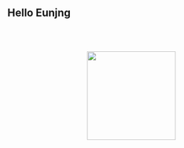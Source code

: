 ## Hello Eunjng

<Br>

<Br>

<p align="center">
<a href="https://github.com/eunjng5474/">
 <img height="180em" src="https://github-readme-stats-eight-theta.vercel.app/api?username=eunjng5474&show_icons=true&theme=algolia&include_all_commits=true&count_private=true"/>
</a>
</p>


